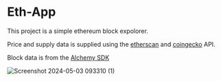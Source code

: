 # Eth-App

This project is a simple ethereum block expolorer.

Price and supply data is supplied using the [etherscan](https://docs.etherscan.io/) and [coingecko](https://www.coingecko.com/en/api/documentation) API.

Block data is from the [Alchemy SDK](https://docs.alchemy.com/)


![Screenshot 2024-05-03 093310 (1)](https://github.com/J-Haynes/eth-app/assets/114152650/d12c911d-e0e6-4e2d-9909-1b9294f64c07)

